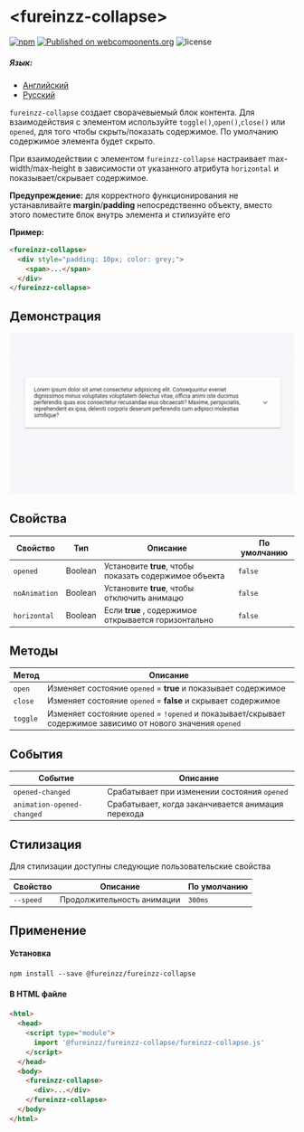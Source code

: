 # &lt;fureinzz-collapse&gt;

[![npm](https://img.shields.io/npm/v/@fureinzz/fureinzz-collapse?style=flat-square)](https://www.npmjs.com/package/@fureinzz/fureinzz-collapse)
[![Published on webcomponents.org](https://img.shields.io/badge/webcomponents.org-published-blue.svg?style=flat-square)](https://www.webcomponents.org/element/@fureinzz/fureinzz-collapse)
![license](https://img.shields.io/github/license/fureinzz/fureinzz-collapse?style=flat-square)

##### Язык:
+ [Английский](https://github.com/fureinzz/fureinzz-collapse/blob/master/README.md)
+ [Русский](https://github.com/fureinzz/fureinzz-collapse/blob/master/README.ru.md)


`fureinzz-collapse`  создает сворачевыемый блок  контента. Для взаимодействия с элементом используйте `toggle()`,`open()`,`close()` или `opened`, для того чтобы скрыть/показать содержимое. По умолчанию содержимое элемента будет скрыто.


При взаимодействии с элементом `fureinzz-collapse` настраивает max-width/max-height в зависимости от указанного атрибута `horizontal` и показывает/скрывает содержимое.

**Предупреждение:**  для корректного функционирования не устанавливайте  **margin**/**padding**  непосредственно объекту, вместо этого поместите блок внутрь элемента и стилизуйте его

**Пример:**
```html
<fureinzz-collapse>
  <div style="padding: 10px; color: grey;">
    <span>...</span>
  </div>
</fureinzz-collapse>
```

## Демонстрация
![collapse.demo.gif](https://github.com/fureinzz/fureinzz-collapse/blob/master/demo-image/fr-collapse.demo.gif?raw=true)

## Cвойства
| Свойство | Тип | Описание | По умолчанию |
| --- | --- | --- | --- |
| `opened` | Boolean |Установите **true**, чтобы показать содержимое объекта | `false` |
| `noAnimation` | Boolean | Установите **true**, чтобы отключить анимацю  | `false` |
| `horizontal` | Boolean |Если **true** , содержимое открывается горизонтально | `false` |

## Методы
| Метод | Описание | 
| --- | --- | 
| `open`  | Изменяет состояние `opened` = **true** и показывает содержимое|
| `close`  | Изменяет состояние `opened` = **false**  и скрывает содержимое |
| `toggle`  |  Изменяет состояние `opened` = `!opened` и показывает/скрывает содержимое зависимо от нового значения `opened`|

## События
| Событие | Описание | 
| --- | --- | 
| `opened-changed`  | Срабатывает при изменении состояния `opened`|
| `animation-opened-changed`  | Срабатывает, когда заканчивается анимация перехода|


## Стилизация

Для стилизации доступны следующие пользовательские свойства 

| Свойство | Описание | По умолчанию |
| --- | --- | --- |
| `--speed` | Продолжительность анимации | `300ms` |

## Применение

#### Установка
```
npm install --save @fureinzz/fureinzz-collapse
```

#### В HTML файле
```html
<html>
  <head>
    <script type="module">
      import '@fureinzz/fureinzz-collapse/fureinzz-collapse.js'
    </script>
  </head>
  <body>
    <fureinzz-collapse>
      <div>...</div>
    </fureinzz-collapse>
  </body>
</html>
```